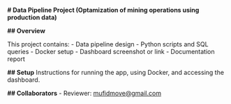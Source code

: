 **# Data Pipeline Project (Optamization of mining operations using production data)**

**## Overview**

This project contains:
\- Data pipeline design
\- Python scripts and SQL queries
\- Docker setup
\- Dashboard screenshot or link
\- Documentation report

**## Setup**
Instructions for running the app, using Docker, and accessing the dashboard.

**## Collaborators**
\- Reviewer: mufidmove@gmail.com

